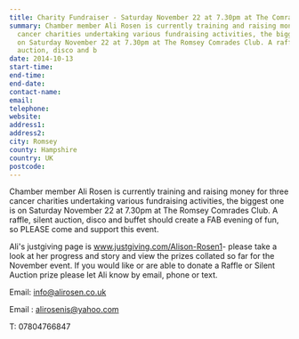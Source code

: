 ```yaml
---
title: Charity Fundraiser - Saturday November 22 at 7.30pm at The Comrades Club
summary: Chamber member Ali Rosen is currently training and raising money for three
  cancer charities undertaking various fundraising activities, the biggest one is
  on Saturday November 22 at 7.30pm at The Romsey Comrades Club. A raffle, silent
  auction, disco and b
date: 2014-10-13
start-time: 
end-time: 
end-date: 
contact-name: 
email: 
telephone: 
website: 
address1: 
address2: 
city: Romsey
county: Hampshire
country: UK
postcode: 
---
```

Chamber member Ali Rosen is currently training and raising money for three cancer charities undertaking various fundraising activities, the biggest one is on Saturday November 22 at 7.30pm at The Romsey Comrades Club. A raffle, silent auction, disco and buffet should create a FAB evening of fun, so PLEASE come and support this event.

Ali's justgiving page is [www.justgiving.com/Alison-<wbr></wbr>Rosen1](http://www.justgiving.com/Alison-Rosen1)- please take a look at her progress and story and view the prizes collated so far for the November event. If you would like or are able to donate a Raffle or Silent Auction prize please let Ali know by email, phone or text.

Email: [info@alirosen.co.uk](mailto:info@alirosen.co.uk)

Email : [alirosenis@yahoo.com](mailto:alirosenis@yahoo.com)

T: 07804766847

